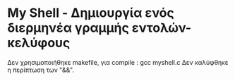 # My Shell - Δημιουργία ενός διερμηνέα γραμμής εντολών-κελύφους

Δεν χρησιμοποιήθηκε makefile, για compile : gcc myshell.c
Δεν καλύφθηκε η περίπτωση των "&&".
